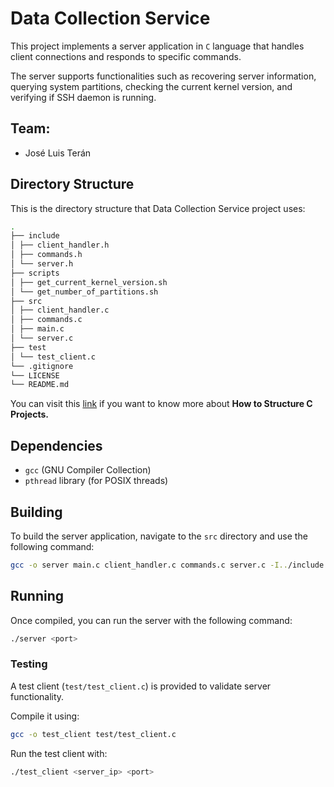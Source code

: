 # Data Collection Service

This project implements a server application in `C` language that handles client connections and responds to specific commands.

The server supports functionalities such as recovering server information, querying system partitions, checking the current kernel version, and verifying if SSH daemon is running.

## Team:

- José Luis Terán

## Directory Structure

This is the directory structure that Data Collection Service project uses:

```bash
.
├── include
│ ├── client_handler.h
│ ├── commands.h
│ └── server.h
├── scripts
│ ├── get_current_kernel_version.sh
│ └── get_number_of_partitions.sh
├── src
│ ├── client_handler.c
│ ├── commands.c
│ ├── main.c
│ └── server.c
├── test
│ └── test_client.c
└── .gitignore
└── LICENSE
└── README.md
```

You can visit this [link](https://www.lucavall.in/blog/how-to-structure-c-projects-my-experience-best-practices) if you want to know more about **How to Structure C Projects.**

## Dependencies

- `gcc` (GNU Compiler Collection)
- `pthread` library (for POSIX threads)

## Building

To build the server application, navigate to the `src` directory and use the following command:

```bash
gcc -o server main.c client_handler.c commands.c server.c -I../include -pthread
```

## Running

Once compiled, you can run the server with the following command:

```bash
./server <port>
```

### Testing

A test client (`test/test_client.c`) is provided to validate server functionality. 

Compile it using:

```bash
gcc -o test_client test/test_client.c
```

Run the test client with:

```bash
./test_client <server_ip> <port>
```

